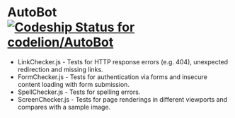 
AutoBot[ ![Codeship Status for codelion/AutoBot](https://codeship.com/projects/8de6d120-4794-0132-2f6b-16fd1ca0a3af/status?branch=master)](https://codeship.com/projects/45652)
=======
* LinkChecker.js - Tests for HTTP response errors (e.g. 404), unexpected redirection and missing links.
* FormChecker.js - Tests for authentication via forms and insecure content loading with form submission.
* SpellChecker.js - Tests for spelling errors.
* ScreenChecker.js - Tests for page renderings in different viewports and compares with a sample image.
